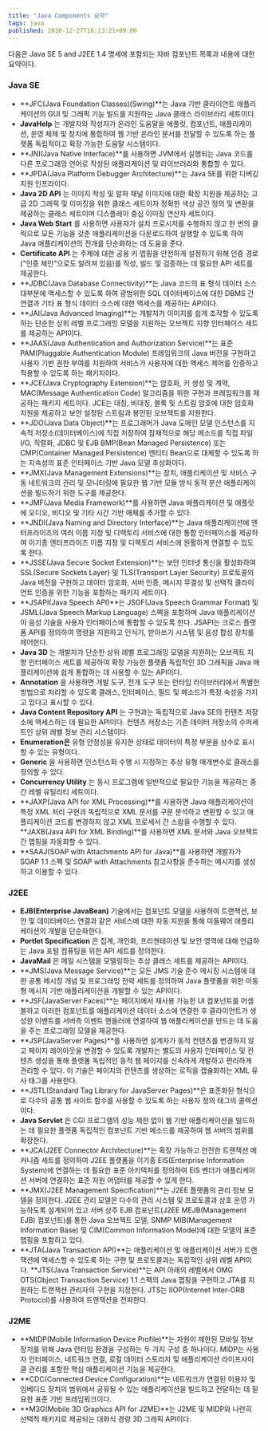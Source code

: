 ```yaml
---
title: "Java Components 요약"
tags: java
published: 2010-12-27T16:13:21+09:00
---
```


다음은 Java SE 5 and J2EE 1.4 명세에 포함되는 자바 컴포넌트 목록과 내용에 대한 요약이다.

### Java SE

- **JFC(Java Foundation Classes)(Swing)**는 Java 기반 클라이언트 애플리케이션의 GUI 및 그래픽 기능 빌드를 지원하는 Java 클래스 라이브러리 세트이다. 
- **JavaHelp** 는 개발자와 작성자가 온라인 도움말을 애플릿, 컴포넌트, 애플리케이션, 운영 체제 및 장치에 통합하여 웹 기반 온라인 문서를 전달할 수 있도록 하는 플랫폼 독립적이고 확장 가능한 도움말 시스템이다. 
- **JNI(Java Native Interface)**를 사용하면 JVM에서 실행되는 Java 코드를 다른 프로그래밍 언어로 작성된 애플리케이션 및 라이브러리와 통합할 수 있다. 
- **JPDA(Java Platform Debugger Architecture)**는 Java SE를 위한 디버깅 지원 인프라이다. 
- **Java 2D API** 는 이미지 작성 및 알파 채널 이미지에 대한 확장 지원을 제공하는 고급 2D 그래픽 및 이미징을 위한 클래스 세트이자 정확한 색상 공간 정의 및 변환을 제공하는 클래스 세트이며 디스플레이 중심 이미징 연산자 세트이다. 
- **Java Web Start** 를 사용하면 사용자가 설치 프로시저를 수행하지 않고 한 번의 클릭으로 모든 기능을 갖춘 애플리케이션을 다운로드하여 실행할 수 있도록 하여 Java 애플리케이션의 전개를 단순화하는 데 도움을 준다. 
- **Certificate API** 는 주제에 대한 공용 키 맵핑을 안전하게 설정하기 위해 인증 경로("인증 체인"으로도 알려져 있음)를 작성, 빌드 및 검증하는 데 필요한 API 세트를 제공한다. 
- **JDBC(Java Database Connectivity)**는 Java 코드의 표 형식 데이터 소스 대부분에 액세스할 수 있도록 하여 광범위한 SQL 데이터베이스에 대한 DBMS 간 연결과 기타 표 형식 데이터 소스에 대한 액세스를 제공하는 API이다. 
- **JAI(Java Advanced Imaging)**는 개발자가 이미지를 쉽게 조작할 수 있도록 하는 단순한 상위 레벨 프로그래밍 모델을 지원하는 오브젝트 지향 인터페이스 세트를 제공하는 API이다. 
- **JAAS(Java Authentication and Authorization Service)**는 표준 PAM(Pluggable Authentication Module) 프레임워크의 Java 버전을 구현하고 사용자 기반 권한 부여를 지원하여 서비스가 사용자에 대한 액세스 제어를 인증하고 적용할 수 있도록 하는 패키지이다. 
- **JCE(Java Cryptography Extension)**는 암호화, 키 생성 및 계약, MAC(Message Authentication Code) 알고리즘을 위한 구현과 프레임워크를 제공하는 패키지 세트이다. JCE는 대칭, 비대칭, 블록 및 스트림 암호에 대한 암호화 지원을 제공하고 보안 설정된 스트림과 봉인된 오브젝트를 지원한다. 
- **JDO(Java Data Object)**는 프로그래머가 Java 도메인 모델 인스턴스를 지속적 저장소(데이터베이스)에 직접 저장하여 잠재적으로 해당 메소드를 직접 파일 I/O, 직렬화, JDBC 및 EJB BMP(Bean Managed Persistence) 또는 CMP(Container Managed Persistence) 엔티티 Bean으로 대체할 수 있도록 하는 지속성의 표준 인터페이스 기반 Java 모델 추상화이다. 
- **JMX(Java Management Extensions)**는 장치, 애플리케이션 및 서비스 구동 네트워크의 관리 및 모니터링에 필요한 웹 기반 모듈 방식 동적 분산 애플리케이션을 빌드하기 위한 도구를 제공한다. 
- **JMF(Java Media Framework)**를 사용하면 Java 애플리케이션 및 애플릿에 오디오, 비디오 및 기타 시간 기반 매체를 추가할 수 있다. 
- **JNDI(Java Naming and Directory Interface)**는 Java 애플리케이션에 엔터프라이즈의 여러 이름 지정 및 디렉토리 서비스에 대한 통합 인터페이스를 제공하여 이기종 엔터프라이즈 이름 지정 및 디렉토리 서비스에 원활하게 연결할 수 있도록 한다. 
- **JSSE(Java Secure Socket Extension)**는 보안 인터넷 통신을 활성화하여 SSL(Secure Sockets Layer) 및 TLS(Transport Layer Security) 프로토콜의 Java 버전을 구현하고 데이터 암호화, 서버 인증, 메시지 무결성 및 선택적 클라이언트 인증을 위한 기능을 포함하는 패키지 세트이다. 
- **JSAPI(Java Speech API)**는 JSGF(Java Speech Grammar Format) 및 JSML(Java Speech Markup Language) 스펙을 포함하며 Java 애플리케이션이 음성 기술을 사용자 인터페이스에 통합할 수 있도록 한다. JSAPI는 크로스 플랫폼 API를 정의하여 명령을 지원하고 인식기, 받아쓰기 시스템 및 음성 합성 장치를 제어한다. 
- **Java 3D** 는 개발자가 단순한 상위 레벨 프로그래밍 모델을 지원하는 오브젝트 지향 인터페이스 세트를 제공하여 확장 가능한 플랫폼 독립적인 3D 그래픽을 Java 애플리케이션에 쉽게 통합하는 데 사용할 수 있는 API이다. 
- **Annotation** 을 사용하면 개발 도구, 전개 도구 또는 런타임 라이브러리에서 특별한 방법으로 처리할 수 있도록 클래스, 인터페이스, 필드 및 메소드가 특정 속성을 가지고 있다고 표시할 수 있다. 
- **Java Content Repository API** 는 구현과는 독립적으로 Java SE의 컨텐츠 저장소에 액세스하는 데 필요한 API이다. 컨텐츠 저장소는 기존 데이터 저장소의 수퍼세트인 상위 레벨 정보 관리 시스템이다. 
- **Enumeration은** 유형 안정성을 유지한 상태로 데이터의 특정 부분을 상수로 표시할 수 있는 유형이다. 
- **Generic** 을 사용하면 인스턴스화 수행 시 지정하는 추상 유형 매개변수로 클래스를 정의할 수 있다. 
- **Concurrency Utility** 는 동시 프로그램에 일반적으로 필요한 기능을 제공하는 중간 레벨 유틸리티 세트이다. 
- **JAXP(Java API for XML Processing)**를 사용하면 Java 애플리케이션이 특정 XML 처리 구현과 독립적으로 XML 문서를 구문 분석하고 변환할 수 있고 애플리케이션 코드를 변경하지 않고 XML 프로세서 간 스왑을 수행할 수 있다. **JAXB(Java API for XML Binding)**를 사용하면 XML 문서와 Java 오브젝트 간 맵핑을 자동화할 수 있다. 
- **SAAJ(SOAP with Attachments API for Java)**를 사용하면 개발자가 SOAP 1.1 스펙 및 SOAP with Attachments 참고사항을 준수하는 메시지를 생성하고 이용할 수 있다. 
  

### J2EE

- **EJB(Enterprise JavaBean)** 기술에서는 컴포넌트 모델을 사용하여 트랜잭션, 보안 및 데이터베이스 연결과 같은 서비스에 대한 자동 지원을 통해 미들웨어 애플리케이션의 개발을 단순화한다. 
- **Portlet Specification** 은 집계, 개인화, 프리젠테이션 및 보안 영역에 대해 언급하는 Java 포털 컴퓨팅을 위한 API 세트를 정의한다. 
- **JavaMail** 은 메일 시스템을 모델링하는 추상 클래스 세트를 제공하는 API이다. 
- **JMS(Java Message Service)**는 모든 JMS 기술 준수 메시징 시스템에 대한 공통 메시징 개념 및 프로그래밍 전략 세트를 정의하여 Java 플랫폼을 위한 이동형 메시지 기반 애플리케이션을 개발할 수 있는 API이다. 
- **JSF(JavaServer Faces)**는 페이지에서 재사용 가능한 UI 컴포넌트를 어셈블하고 이러한 컴포넌트를 애플리케이션 데이터 소스에 연결한 후 클라이언트가 생성한 이벤트를 서버측 이벤트 핸들러에 연결하여 웹 애플리케이션을 만드는 데 도움을 주는 프로그래밍 모델을 제공한다. 
- **JSP(JavaServer Pages)**를 사용하면 설계자가 동적 컨텐츠를 변경하지 않고 페이지 레이아웃을 변경할 수 있도록 개발자는 별도의 사용자 인터페이스 및 컨텐츠 생성을 통해 플랫폼 독립적인 동적 웹 페이지를 신속하게 개발하고 편리하게 관리할 수 있다. 이 기술은 페이지의 컨텐츠를 생성하는 로직을 캡슐화하는 XML 유사 태그를 사용한다. 
- **JSTL(Standard Tag Library for JavaServer Pages)**은 표준화된 형식으로 다수의 공통 웹 사이트 함수를 사용할 수 있도록 하는 사용자 정의 태그의 콜렉션이다. 
- **Java Servlet** 은 CGI 프로그램의 성능 제한 없이 웹 기반 애플리케이션을 빌드하는 데 필요한 플랫폼 독립적인 컴포넌트 기반 메소드를 제공하여 웹 서버의 범위를 확장한다. 
- **JCA(J2EE Connector Architecture)**는 확장 가능하고 안전한 트랜잭션 메커니즘 세트를 정의하여 J2EE 플랫폼을 이기종 EIS(Enterprise Information System)에 연결하는 데 필요한 표준 아키텍처를 정의하여 EIS 벤더가 애플리케이션 서버에 연결하는 표준 자원 어댑터를 제공할 수 있게 한다. 
- **JMX(J2EE Management Specification)**는 J2EE 플랫폼의 관리 정보 모델을 정의한다. J2EE 관리 모델은 다수의 관리 시스템 및 프로토콜과 상호 운영 가능하도록 설계되어 있고 서버 상주 EJB 컴포넌트(J2EE MEJB(Management EJB) 컴포넌트)를 통한 Java 오브젝트 모델, SNMP MIB(Management Information Base) 및 CIM(Common Information Model)에 대한 모델의 표준 맵핑을 포함하고 있다. 
- **JTA(Java Transaction API)**는 애플리케이션 및 애플리케이션 서버가 트랜잭션에 액세스할 수 있도록 하는 구현 및 프로토콜과는 독립적인 상위 레벨 API이다. **JTS(Java Transaction Service)**는 API 아래의 레벨에서 OMG OTS(Object Transaction Service) 1.1 스펙의 Java 맵핑을 구현하고 JTA를 지원하는 트랜잭션 관리자의 구현을 지정한다. JTS는 IIOP(Internet Inter-ORB Protocol)를 사용하여 트랜잭션을 전파한다. 
  

### J2ME

- **MIDP(Mobile Information Device Profile)**는 자원이 제한된 모바일 정보 장치를 위해 Java 런터임 환경을 구성하는 두 가지 구성 중 하나이다. MIDP는 사용자 인터페이스, 네트워크 연결, 로컬 데이터 스토리지 및 애플리케이션 라이프사이클 관리를 포함한 핵심 애플리케이션 기능을 제공한다. 
- **CDC(Connected Device Configuration)**는 네트워크가 연결된 이용자 및 임베디드 장치의 범위에서 공유될 수 있는 애플리케이션을 빌드하고 전달하는 데 필요한 표준 기반 프레임워크이다. 
- **M3G(Mobile 3D Graphics API for J2ME)**는 J2ME 및 MIDP와 나란히 선택적 패키지로 제공되는 대화식 경량 3D 그래픽 API이다.  

